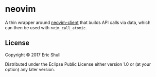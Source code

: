 # neovim

A thin wrapper around [neovim-client](git@github.com:exupero/neovim.git) that builds API calls via data, which can then be used with `nvim_call_atomic`.

## License

Copyright © 2017 Eric Shull

Distributed under the Eclipse Public License either version 1.0 or (at
your option) any later version.
